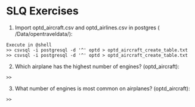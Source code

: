 # SLQ Exercises

1.  Import optd_aircraft.csv and optd_airlines.csv in postgres ( /Data/opentraveldata/):
```
Execute in @shell
>> csvsql -i postgresql -d '^' optd > optd_aircraft_create_table.txt
>> csvsql -i postgresql -d '^' optd > optd_aircraft_create_table.txt
```

2.  Which airplane has the highest number of engines?
(optd_aircraft):
```
>> 
```
3.  What number of engines is most common on airplanes?
(optd_aircraft):
```
>> 
```
